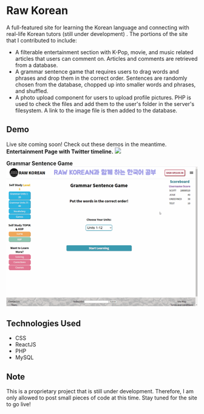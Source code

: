 # Raw Korean
A full-featured site for learning the Korean language and connecting with real-life Korean tutors (still under development) . The portions of the site that I contributed to include: 
* A filterable entertainment section with K-Pop, movie, and music related articles that users can comment on. Articles and comments are retrieved from a database.
* A grammar sentence game that requires users to drag words and phrases and drop them in the correct order. Sentences are randomly chosen from the database, chopped up into smaller words and phrases, and shuffled.
* A photo upload component for users to upload profile pictures. PHP is used to check the files and add them to the user's folder in the server's filesystem. A link to the image file is then added to the database.

## Demo
Live site coming soon! Check out these demos in the meantime.\
**Entertainment Page with Twitter timeline.**
<kbd><img src="/demo/rawKoreanEntertainmentDemo.gif" /></kbd>

**Grammar Sentence Game**
<kbd><img src="/demo/rawKoreanGameDemo.gif" /></kbd>

## Technologies Used
* CSS
* ReactJS
* PHP
* MySQL

## Note
This is a proprietary project that is still under development. Therefore, I am only allowed to post small pieces of code at this time. Stay tuned for the site to go live!
